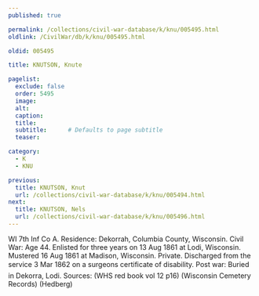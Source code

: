 ```yaml
---
published: true

permalink: /collections/civil-war-database/k/knu/005495.html
oldlink: /CivilWar/db/k/knu/005495.html

oldid: 005495

title: KNUTSON, Knute

pagelist:
  exclude: false
  order: 5495
  image: 
  alt:
  caption:
  title:
  subtitle:      # Defaults to page subtitle
  teaser:

category: 
  - K 
  - KNU

previous:
  title: KNUTSON, Knut
  url: /collections/civil-war-database/k/knu/005494.html  
next:
  title: KNUTSON, Nels
  url: /collections/civil-war-database/k/knu/005496.html   
---
```

WI 7th Inf Co A. Residence: Dekorrah, Columbia County, Wisconsin. Civil War: Age 44. Enlisted for three years on 13 Aug 1861 at Lodi, Wisconsin. Mustered 16 Aug 1861 at Madison, Wisconsin. Private. Discharged from the service 3 Mar 1862 on a surgeon&#146;s certificate of disability. Post war: Buried in Dekorra, Lodi. Sources: (WHS red book vol 12 p16) (Wisconsin Cemetery Records) (Hedberg)